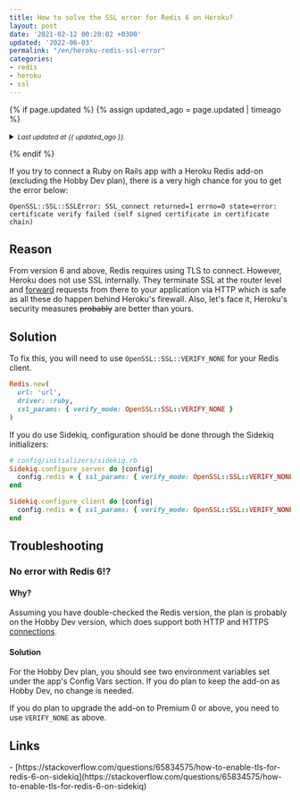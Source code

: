 ```yaml
---
title: How to solve the SSL error for Redis 6 on Heroku?
layout: post
date: '2021-02-12 00:20:02 +0300'
updated: '2022-06-03'
permalink: "/en/heroku-redis-ssl-error"
categories:
- redis
- heroku
- ssl
---
```


{% if page.updated %}
  {% assign updated_ago = page.updated | timeago %}
  <details>
      <summary>
        <small><em>Last updated at {{ updated_ago }}.</em></small>
      </summary>
      <small>1. <mark>{{ updated_ago | capitalize }}</mark> – <em>Add "last updated" section to articles.</em></small>
  </details>
  <p></p>
{% endif %}

If you try to connect a Ruby on Rails app with a Heroku Redis add-on (excluding the Hobby Dev plan), there is a very high chance for you to get the error below:

```
OpenSSL::SSL::SSLError: SSL_connect returned=1 errno=0 state=error: 
certificate verify failed (self signed certificate in certificate chain)
```

<h2>Reason</h2>

From version 6 and above, Redis requires using TLS to connect. However, Heroku does not use SSL internally. They terminate SSL at the router level and [forward](https://devcenter.heroku.com/articles/http-routing#routing) requests from there to your application via HTTP which is safe as all these do happen behind Heroku's firewall. Also, let's face it, Heroku's security measures ~~probably~~ are better than yours.

<h2>Solution</h2>

To fix this, you will need to use `OpenSSL::SSL::VERIFY_NONE` for your Redis client.

```ruby
Redis.new(
  url: 'url',
  driver: :ruby,
  ssl_params: { verify_mode: OpenSSL::SSL::VERIFY_NONE }
)
```

If you do use Sidekiq, configuration should be done through the Sidekiq initializers:

```ruby
# config/initializers/sidekiq.rb
Sidekiq.configure_server do |config|
  config.redis = { ssl_params: { verify_mode: OpenSSL::SSL::VERIFY_NONE } }
end

Sidekiq.configure_client do |config|
  config.redis = { ssl_params: { verify_mode: OpenSSL::SSL::VERIFY_NONE } }
end
```

<h2>Troubleshooting</h2>

<h3>No error with Redis 6!?</h3>

<h4>Why?</h4>

Assuming you have double-checked the Redis version, the plan is probably on the Hobby Dev version, which does support both HTTP and HTTPS [connections](https://devcenter.heroku.com/articles/heroku-redis#create-a-new-instance).

<h4>Solution</h4>

For the Hobby Dev plan, you should see two environment variables set under the app's Config Vars section. If you do plan to keep the add-on as Hobby Dev, no change is needed.

If you do plan to upgrade the add-on to Premium 0 or above, you need to use `VERIFY_NONE` as above.

<h2>Links</h2>
- [https://stackoverflow.com/questions/65834575/how-to-enable-tls-for-redis-6-on-sidekiq](https://stackoverflow.com/questions/65834575/how-to-enable-tls-for-redis-6-on-sidekiq)
